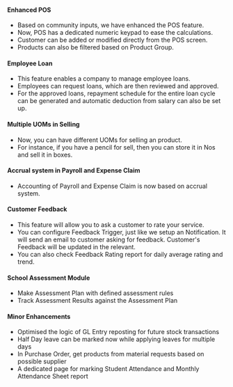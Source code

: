 #### Enhanced POS
- Based on community inputs, we have enhanced the POS feature.
- Now, POS has a dedicated numeric keypad to ease the calculations.
- Customer can be added or modified directly from the POS screen. 
- Products can also be filtered based on Product Group.

#### Employee Loan
- This feature enables a company to manage employee loans.
- Employees can request loans, which are then reviewed and approved.
- For the approved loans, repayment schedule for the entire loan cycle can be generated and automatic deduction from salary can also be set up.

#### Multiple UOMs in Selling
- Now, you can have different UOMs for selling an product.
- For instance, if you have a pencil for sell, then you can store it in Nos and sell it in boxes.

#### Accrual system in Payroll and Expense Claim
- Accounting of Payroll and Expense Claim is now based on accrual system.

#### Customer Feedback
- This feature will allow you to ask a customer to rate your service.
- You can configure Feedback Trigger, just like we setup an Notification. It will send an email to customer asking for feedback. Customer's Feedback will be updated in the relevant.
- You can also check Feedback Rating report for daily average rating and trend.

#### School Assessment Module
- Make Assessment Plan with defined assessment rules
- Track Assessment Results against the Assessment Plan

#### Minor Enhancements
- Optimised the logic of GL Entry reposting for future stock transactions
- Half Day leave can be marked now while applying leaves for multiple days
- In Purchase Order, get products from material requests based on possible supplier
- A dedicated page for marking Student Attendance and Monthly Attendance Sheet report

